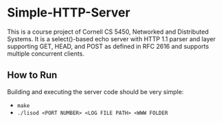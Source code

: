 # Simple-HTTP-Server
This is a course project of Cornell CS 5450, Networked and Distributed Systems. It is a select()-based echo server with HTTP 1.1 parser and layer supporting GET, HEAD, and POST as defined in RFC 2616 and supports multiple concurrent clients.
## How to Run
Building and executing the server code should be very simple:
- `make`
- `./lisod <PORT NUMBER> <LOG FILE PATH> <WWW FOLDER`
